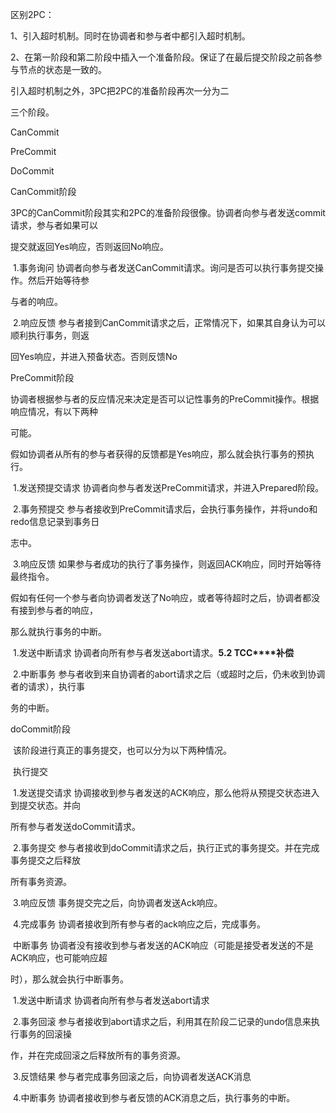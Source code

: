 

区别2PC：

1、引入超时机制。同时在协调者和参与者中都引入超时机制。 

2、在第一阶段和第二阶段中插入一个准备阶段。保证了在最后提交阶段之前各参与节点的状态是一致的。 

引入超时机制之外，3PC把2PC的准备阶段再次一分为二 



三个阶段。

CanCommit

PreCommit

DoCommit



CanCommit阶段 

​		3PC的CanCommit阶段其实和2PC的准备阶段很像。协调者向参与者发送commit请求，参与者如果可以 

提交就返回Yes响应，否则返回No响应。 

​		1.事务询问 协调者向参与者发送CanCommit请求。询问是否可以执行事务提交操作。然后开始等待参 

与者的响应。 

​		2.响应反馈 参与者接到CanCommit请求之后，正常情况下，如果其自身认为可以顺利执行事务，则返 

回Yes响应，并进入预备状态。否则反馈No 



PreCommit阶段 

​		协调者根据参与者的反应情况来决定是否可以记性事务的PreCommit操作。根据响应情况，有以下两种 

可能。

​		假如协调者从所有的参与者获得的反馈都是Yes响应，那么就会执行事务的预执行。 

​		1.发送预提交请求 协调者向参与者发送PreCommit请求，并进入Prepared阶段。 

​		2.事务预提交 参与者接收到PreCommit请求后，会执行事务操作，并将undo和redo信息记录到事务日 

志中。

​		3.响应反馈 如果参与者成功的执行了事务操作，则返回ACK响应，同时开始等待最终指令。 

​		假如有任何一个参与者向协调者发送了No响应，或者等待超时之后，协调者都没有接到参与者的响应， 

那么就执行事务的中断。 

​				1.发送中断请求 协调者向所有参与者发送abort请求。**5.2 TCC****补偿**

​				2.中断事务 参与者收到来自协调者的abort请求之后（或超时之后，仍未收到协调者的请求），执行事 

务的中断。 



doCommit阶段 

​		该阶段进行真正的事务提交，也可以分为以下两种情况。 

​		执行提交

​				1.发送提交请求 协调接收到参与者发送的ACK响应，那么他将从预提交状态进入到提交状态。并向 

所有参与者发送doCommit请求。 

​				2.事务提交 参与者接收到doCommit请求之后，执行正式的事务提交。并在完成事务提交之后释放 

所有事务资源。 

​				3.响应反馈 事务提交完之后，向协调者发送Ack响应。 

​				4.完成事务 协调者接收到所有参与者的ack响应之后，完成事务。 



​		中断事务 协调者没有接收到参与者发送的ACK响应（可能是接受者发送的不是ACK响应，也可能响应超 

时），那么就会执行中断事务。 

​				1.发送中断请求 协调者向所有参与者发送abort请求 

​				2.事务回滚 参与者接收到abort请求之后，利用其在阶段二记录的undo信息来执行事务的回滚操 

作，并在完成回滚之后释放所有的事务资源。 

​				3.反馈结果 参与者完成事务回滚之后，向协调者发送ACK消息 

​				4.中断事务 协调者接收到参与者反馈的ACK消息之后，执行事务的中断。 

